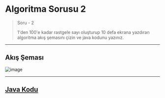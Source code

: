 # Algoritma Sorusu 2
> Soru - 2
> 
> 1'den 100'e kadar rastgele sayı oluşturup 10 defa ekrana yazdıran algoritma akış şemasını çizin ve java kodunu yazınız.
>  

---
## Akış Şeması
![image](https://user-images.githubusercontent.com/63202456/147883400-bd61397a-45e8-4f9d-b3f8-314c8bb46fbf.png)


---

## [Java Kodu](https://github.com/yusufYAZICI155/10-Ornek-Algoritma-Sorulari/blob/main/Soru1/src/soru1/Soru1.java)

